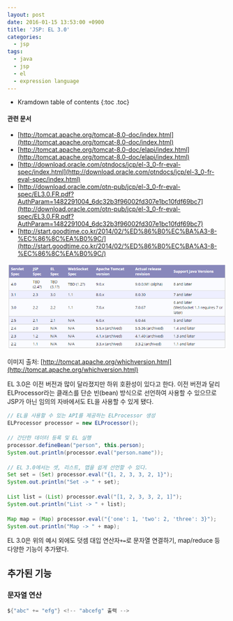 ```yaml
---
layout: post
date: 2016-01-15 13:53:00 +0900
title: 'JSP: EL 3.0'
categories:
  - jsp
tags:
  - java
  - jsp
  - el
  - expression language
---
```


* Kramdown table of contents
{:toc .toc}

#### 관련 문서

- [http://tomcat.apache.org/tomcat-8.0-doc/index.html](http://tomcat.apache.org/tomcat-8.0-doc/index.html)
- [http://tomcat.apache.org/tomcat-8.0-doc/elapi/index.html](http://tomcat.apache.org/tomcat-8.0-doc/elapi/index.html)
- [http://download.oracle.com/otndocs/jcp/el-3_0-fr-eval-spec/index.html](http://download.oracle.com/otndocs/jcp/el-3_0-fr-eval-spec/index.html)
- [http://download.oracle.com/otn-pub/jcp/el-3_0-fr-eval-spec/EL3.0.FR.pdf?AuthParam=1482291004_6dc32b3f96002fd307e1bc10fdf69bc7](http://download.oracle.com/otn-pub/jcp/el-3_0-fr-eval-spec/EL3.0.FR.pdf?AuthParam=1482291004_6dc32b3f96002fd307e1bc10fdf69bc7)
- [http://start.goodtime.co.kr/2014/02/%ED%86%B0%EC%BA%A3-8-%EC%86%8C%EA%B0%9C/](http://start.goodtime.co.kr/2014/02/%ED%86%B0%EC%BA%A3-8-%EC%86%8C%EA%B0%9C/)

![](/images/tomcat-which-version.png)

이미지 출처: [http://tomcat.apache.org/whichversion.html](http://tomcat.apache.org/whichversion.html)

EL 3.0은 이전 버전과 많이 달라졌지만 하위 호환성이 있다고 한다. 이전 버전과 달리 ELProcessor라는 클래스를 단순 빈(bean) 방식으로 선언하여 사용할 수 있으므로 JSP가 아닌 임의의 자바에서도 EL을 사용할 수 있게 됐다.

```java
// EL을 사용할 수 있는 API를 제공하는 ELProcessor 생성
ELProcessor processor = new ELProcessor();

// 간단한 데이터 등록 및 EL 실행
processor.defineBean("person", this.person);
System.out.println(processor.eval("person.name"));

// EL 3.0에서는 셋, 리스트, 맵을 쉽게 선언할 수 있다.
Set set = (Set) processor.eval("{1, 2, 3, 3, 2, 1}");
System.out.println("Set -> " + set);

List list = (List) processor.eval("[1, 2, 3, 3, 2, 1]");
System.out.println("List -> " + list);

Map map = (Map) processor.eval("{'one': 1, 'two': 2, 'three': 3}");
System.out.println("Map -> " + map);
```

EL 3.0은 위의 예시 외에도 덧셈 대입 연산자`+=`로 문자열 연결하기, map/reduce 등 다양한 기능이 추가됐다.

## 추가된 기능

### 문자열 연산

```java
${"abc" += "efg"} <!-- "abcefg" 출력 -->
```
